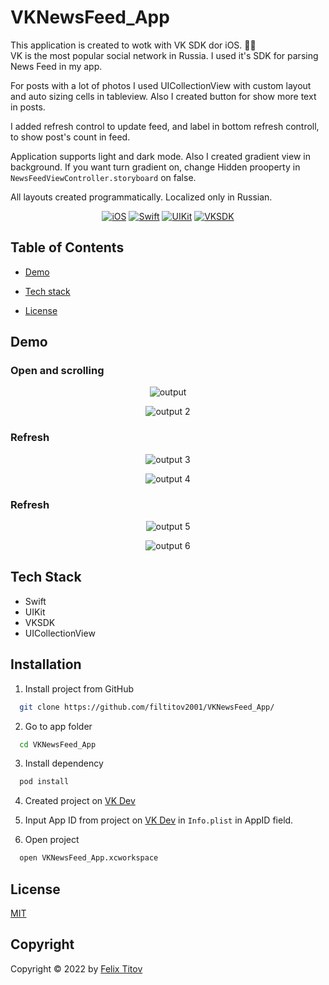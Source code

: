 # VKNewsFeed_App

This application is created to wotk with VK SDK dor iOS. 📰📱 <br />
VK is the most popular social network in Russia. I used it's SDK for parsing News Feed in my app. <br />

For posts with a lot of photos I used UICollectionView with custom layout and auto sizing cells in tableview.
Also I created button for show more text in posts.

I added refresh control to update feed, and label in bottom refresh controll, to show post's count in feed.

Application supports light and dark mode. Also I created gradient view in background. 
If you want turn gradient on, change Hidden prooperty in ```NewsFeedViewController.storyboard``` on false.

All layouts created programmatically.
Localized only in Russian.

<div align="center">
  
  [![iOS](https://img.shields.io/badge/iOS-15.5-blue)](https://www.apple.com/ru/ios/ios-15/)
  [![Swift](https://img.shields.io/badge/Swift-5.5-orange)](https://developer.apple.com/documentation/swift)
  [![UIKit](https://img.shields.io/badge/UIKit-%20LTS-yellowgreen)](https://developer.apple.com/documentation/uikit)
  [![VKSDK](https://img.shields.io/static/v1?label=VKSDK&message=1.6.2&color=blue)](https://github.com/VKCOM/vk-ios-sdk)
  
</div>

## Table of Contents

- [Demo](#demo)

- [Tech stack](#tech-stack)

- [License](#copyright)

## Demo
### Open and scrolling
<div align="center">

![output](https://user-images.githubusercontent.com/56549889/182603150-341221dc-6adc-41f0-a7e1-9793f3b20d46.gif)

![output 2](https://user-images.githubusercontent.com/56549889/182603578-627b1329-a0c8-46dc-82b7-910aba1d0d24.gif)

</div>

### Refresh
<div align="center">

![output 3](https://user-images.githubusercontent.com/56549889/182603667-15375dca-8773-476a-b334-c50a4af9324d.gif)

![output 4](https://user-images.githubusercontent.com/56549889/182603700-3454c69b-7d3d-45aa-9b69-489bf9c03c33.gif)

</div>

### Refresh
<div align="center">

![output 5](https://user-images.githubusercontent.com/56549889/182603922-d2222e5b-f2c8-4b3d-a613-4ed664391f38.gif)

![output 6](https://user-images.githubusercontent.com/56549889/182603945-e244fa3e-813c-4987-a6e0-751de0e95fd0.gif)

</div>

## Tech Stack

* Swift
* UIKit
* VKSDK
* UICollectionView

## Installation

1. Install project from GitHub

```bash
  git clone https://github.com/filtitov2001/VKNewsFeed_App/
```
2. Go to app folder
```bash
  cd VKNewsFeed_App
```
3. Install dependency 
```bash
  pod install
```
4. Created project on [VK Dev](https://vk.com/dev)

5. Input App ID from project on [VK Dev](https://vk.com/dev) in ```Info.plist``` in AppID field.

6. Open project
```bash
  open VKNewsFeed_App.xcworkspace
```

## License

[MIT](https://choosealicense.com/licenses/mit/)

## Copyright

Copyright © 2022 by [Felix Titov](https://github.com/filtitov2001)
